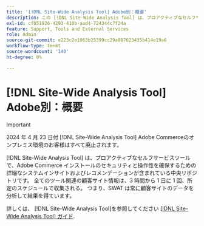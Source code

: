 ```yaml
---
title: '[!DNL Site-Wide Analysis Tool] Adobe別：概要'
description: この [!DNL Site-Wide Analysis Tool] は、プロアクティブなセルフサービスツールで、Adobe Commerce インストールのセキュリティと操作性を確保するための詳細なシステムインサイトおよびレコメンデーションが含まれている中央リポジトリです。 全てのツール関連の顧客サイト情報は、3 時間から 1 日に 1 回、所定のスケジュールで収集される。 つまり、SWAT は常に顧客サイトのデータを分析して結果を得ています。
exl-id: cfb51926-4293-410b-aad4-724344c7f24a
feature: Support, Tools and External Services
role: Admin
source-git-commit: e223c2e1063b25399cc29a087623435b414e19a6
workflow-type: tm+mt
source-wordcount: '140'
ht-degree: 0%

---
```


# [!DNL Site-Wide Analysis Tool] Adobe別：概要

>[!IMPORTANT]
>
>2024 年 4 月 23 日付 [!DNL Site-Wide Analysis Tool] Adobe Commerceのオンプレミス環境のお客様はすべて廃止されます。

[!DNL Site-Wide Analysis Tool] は、プロアクティブなセルフサービスツールで、Adobe Commerce インストールのセキュリティと操作性を確保するための詳細なシステムインサイトおよびレコメンデーションが含まれている中央リポジトリです。 全てのツール関連の顧客サイト情報は、3 時間から 1 日に 1 回、所定のスケジュールで収集される。 つまり、SWAT は常に顧客サイトのデータを分析して結果を得ています。

詳しくは、 [!DNL Site-Wide Analysis Tool]を参照してください [[!DNL Site-Wide Analysis Tool] ガイド](https://experienceleague.adobe.com/docs/commerce-operations/tools/site-wide-analysis-tool/intro.html).

